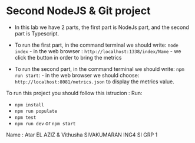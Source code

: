 # Second NodeJS & Git project

- In this lab we have 2 parts, the first part is NodeJs part, and the second part is Typescript.

- To run the first part, in the command terminal we should write: `node index`
      - in the web browser : `http://localhost:1338/index/Name`
      - we click the button in order to bring the metrics

- To run the second part, in the command terminal we should write: `npm run start`:
      - in the web browser we should choose: `http://localhost:8081/metrics.json` to display the metrics value.

To run this project you should follow this istrucion :
     Run: 
  - `npm install`
  - `npm run populate`
  - `npm test`
  - `npm run dev` or `npm start`

Name : Atar EL AZIZ & Vithusha SIVAKUMARAN
ING4 SI GRP 1 
